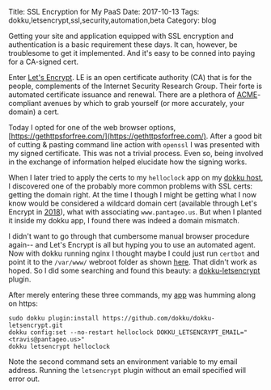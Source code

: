 Title: SSL Encryption for My PaaS
Date: 2017-10-13
Tags: dokku,letsencrypt,ssl,security,automation,beta
Category: blog

Getting your site and application equipped with SSL encryption and authentication is a basic requirement these days.  It can, however, be troublesome to get it implemented.  And it's easy to be conned into paying for a CA-signed cert.

Enter [Let's Encrypt](https://letsencrypt.org/).  LE is an open certificate authority (CA) that is for the people, complements of the Internet Security Research Group.  Their forte is automated certificate issuance and renewal.  There are a plethora of [ACME](https://ietf-wg-acme.github.io/acme/draft-ietf-acme-acme.html)-compliant avenues by which to grab yourself (or more accurately, your domain) a cert.

Today I opted for one of the web browser options, [https://gethttpsforfree.com/](https://gethttpsforfree.com/).  After a good bit of cutting & pasting command line action with `openssl`  I was presented with my signed certificate.  This was not a trivial process.  Even so, being involved in the exchange of information helped elucidate how the signing works.

When I later tried to apply the certs to my `helloclock` app on my [dokku host](2017-10-08-deploying-my-own-paas.markdown), I discovered one of the probably more common problems with SSL certs:  getting the domain right.  At the time I though I might be getting what I now know would be considered a wildcard domain cert (available through Let's Encrypt in [2018](https://letsencrypt.org/2017/07/06/wildcard-certificates-coming-jan-2018.html)), what with associating `www.pantageo.us`.  But when I planted it inside my dokku app, I found there was indeed a domain mismatch.

I didn't want to go through that cumbersome manual browser procedure again-- and Let's Encrypt is all but hyping you to use an automated agent.  Now with dokku running nginx I thought maybe I could just run `certbot` and point it to the `/var/www/` webroot folder as shown [here](https://certbot.eff.org/#debianstretch-nginx).  That didn't work as hoped.  So I did some searching and found this beauty:  a [dokku-letsencrypt](https://github.com/dokku/dokku-letsencrypt) plugin.

After merely entering these three commands, my [app](https://helloclock.mypaas.pantageo.us) was humming along on https:
```
sudo dokku plugin:install https://github.com/dokku/dokku-letsencrypt.git
dokku config:set --no-restart helloclock DOKKU_LETSENCRYPT_EMAIL="<travis@pantageo.us>"
dokku letsencrypt helloclock
```

Note the second command sets an environment variable to my email address.  Running the `letsencrypt` plugin without an email specified will error out.
